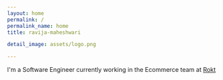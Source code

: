 ```yaml
---
layout: home
permalink: /
permalink_name: home
title: ravija-maheshwari

detail_image: assets/logo.png

---
```


I'm a Software Engineer currently working in the Ecommerce team at [Rokt](https://www.rokt.com/)